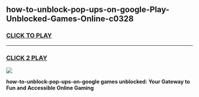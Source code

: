 
## how-to-unblock-pop-ups-on-google-Play-Unblocked-Games-Online-c0328
<h3>
<a href="https://premium76.site?title=how-to-unblock-pop-ups-on-google&ref=25A">CLICK TO PLAY</a></h3>
<hr>

<h3>
<a href="https://premium76.site?title=how-to-unblock-pop-ups-on-google&ref=25A">CLICK 2 PLAY</a>
  
</h3>

<a href="https://premium76.site?title=how-to-unblock-pop-ups-on-google&ref=25A"><img src="https://clearcache.store/games.png"></a>


**how-to-unblock-pop-ups-on-google games unblocked: Your Gateway to Fun and Accessible Online Gaming**
